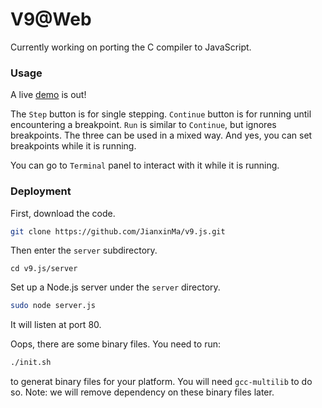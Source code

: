 # V9@Web

Currently working on porting the C compiler to JavaScript.

### Usage

A live [demo](http://166.111.68.197:11293/) is out!

The `Step` button is for single stepping. `Continue` button is for running until encountering a breakpoint. `Run` is similar to `Continue`, but ignores breakpoints. The three can be used in a mixed way. And yes, you can set breakpoints while it is running.

You can go to `Terminal` panel to interact with it while it is running.

### Deployment

First, download the code.
```bash
git clone https://github.com/JianxinMa/v9.js.git
```

Then enter the `server` subdirectory.
```
cd v9.js/server
```

Set up a Node.js server under the `server` directory.
```bash
sudo node server.js
```

It will listen at port 80.

Oops, there are some binary files. You need to run:
```bash
./init.sh
```
to generat binary files for your platform. You will need `gcc-multilib` to do so.
Note: we will remove dependency on these binary files later.
